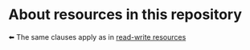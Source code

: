 # About resources in this repository

⬅️ The same clauses apply as in [read-write resources](https://github.com/BYTESHAUS/read-write/tree/main/README%2B/_rsc)
